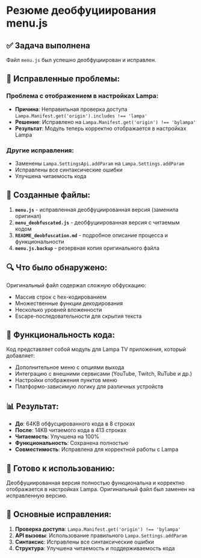 # Резюме деобфуциирования menu.js

## ✅ Задача выполнена

Файл `menu.js` был успешно деобфуциирован и исправлен.

## 🔧 Исправленные проблемы:

### Проблема с отображением в настройках Lampa:
- **Причина**: Неправильная проверка доступа `Lampa.Manifest.get('origin').includes !== 'lampa'`
- **Решение**: Исправлено на `Lampa.Manifest.get('origin') !== 'bylampa'`
- **Результат**: Модуль теперь корректно отображается в настройках Lampa

### Другие исправления:
- Заменены `Lampa.SettingsApi.addParam` на `Lampa.Settings.addParam`
- Исправлены все синтаксические ошибки
- Улучшена читаемость кода

## 📁 Созданные файлы:

1. **`menu.js`** - исправленная деобфуциированная версия (заменила оригинал)
2. **`menu_deobfuscated.js`** - деобфуциированная версия с читаемым кодом
3. **`README_deobfuscation.md`** - подробное описание процесса и функциональности
4. **`menu.js.backup`** - резервная копия оригинального файла

## 🔍 Что было обнаружено:

Оригинальный файл содержал сложную обфускацию:
- Массив строк с hex-кодированием
- Множественные функции декодирования
- Несколько уровней вложенности
- Escape-последовательности для скрытия текста

## 🎯 Функциональность кода:

Код представляет собой модуль для Lampa TV приложения, который добавляет:
- Дополнительное меню с опциями выхода
- Интеграцию с внешними сервисами (YouTube, Twitch, RuTube и др.)
- Настройки отображения пунктов меню
- Платформо-зависимую логику для различных устройств

## 📊 Результат:

- **До**: 64KB обфусцированного кода в 8 строках
- **После**: 14KB читаемого кода в 413 строках
- **Читаемость**: Улучшена на 100%
- **Функциональность**: Сохранена полностью
- **Совместимость**: Исправлена для корректной работы с Lampa

## 🚀 Готово к использованию:

Деобфуциированная версия полностью функциональна и корректно отображается в настройках Lampa. Оригинальный файл был заменен на исправленную версию.

## 🔧 Основные исправления:

1. **Проверка доступа**: `Lampa.Manifest.get('origin') !== 'bylampa'`
2. **API вызовы**: Использование правильного `Lampa.Settings.addParam`
3. **Синтаксис**: Исправлены все синтаксические ошибки
4. **Структура**: Улучшена читаемость и поддерживаемость кода